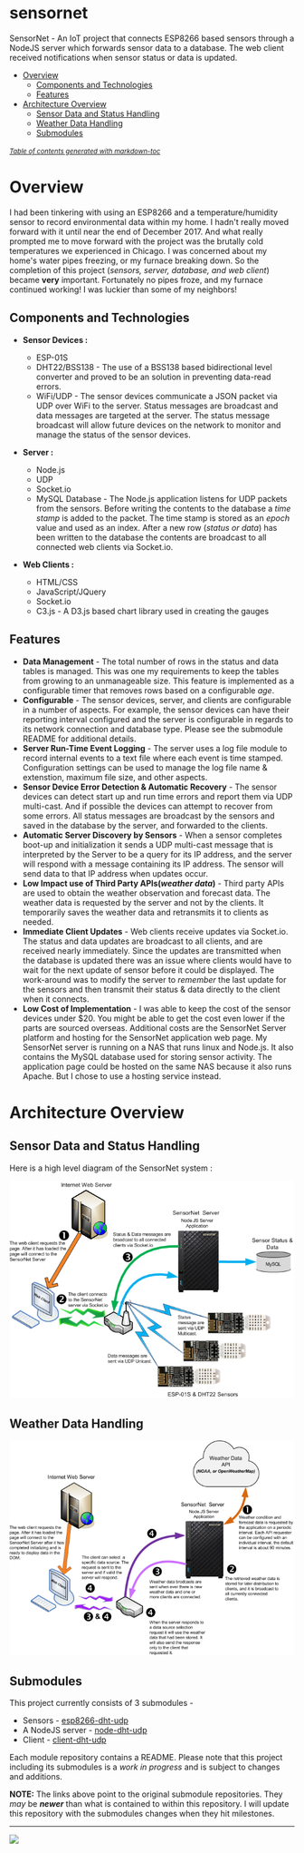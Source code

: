 # sensornet

SensorNet - An IoT project that connects ESP8266 based sensors through a NodeJS server which forwards sensor data to a database. The web client received notifications when sensor status or data is updated.

- [Overview](#overview)
  * [Components and Technologies](#components-and-technologies)
  * [Features](#features)
- [Architecture Overview](#architecture-overview)
  * [Sensor Data and Status Handling](#sensor-data-and-status-handling)
  * [Weather Data Handling](#weather-data-handling)
  * [Submodules](#submodules)

<small><i><a href='http://ecotrust-canada.github.io/markdown-toc/'>Table of contents generated with markdown-toc</a></i></small>

# Overview

I had been tinkering with using an ESP8266 and a temperature/humidity sensor to record environmental data within my home. I hadn't really moved forward with it until near the end of December 2017. And what really prompted me to move forward with the project was the brutally cold temperatures we experienced in Chicago. I was concerned about my home's water pipes freezing, or my furnace breaking down. So the completion of this project (_sensors, server, database, and web client_) became **very** important. Fortunately no pipes froze, and my furnace continued working! I was luckier than some of my neighbors!

## Components and Technologies

*   **Sensor Devices :**
    *   ESP-01S
    *   DHT22/BSS138 - The use of a BSS138 based bidirectional level converter and proved to be an solution in preventing data-read errors.
    *   WiFi/UDP - The sensor devices communicate a JSON packet via UDP over WiFi to the server. Status messages are broadcast and data messages are targeted at the server. The status message broadcast will allow future devices on the network to monitor and manage the status of the sensor devices.

*   **Server :**
    *   Node.js
    *   UDP
    *   Socket.io
    *   MySQL Database - The Node.js application listens for UDP packets from the sensors. Before writing the contents to the database a _time stamp_ is added to the packet. The time stamp is stored as an _epoch_ value and used as an index. After a new row (_status or data_) has been written to the database the contents are broadcast to all connected web clients via Socket.io.

*   **Web Clients :**
    *   HTML/CSS
    *   JavaScript/JQuery
    *   Socket.io
    *   C3.js - A D3.js based chart library used in creating the gauges

## Features

*   **Data Management** - The total number of rows in the status and data tables is managed. This was one my requirements to keep the tables from growing to an unmanageable size. This feature is implemented as a configurable timer that removes rows based on a configurable _age_.
*   **Configurable** - The sensor devices, server, and clients are configurable in a number of aspects. For example, the sensor devices can have their reporting interval configured and the server is configurable in regards to its network connection and database type. Please see the submodule README for additional details.
*   **Server Run-Time Event Logging** - The server uses a log file module to record internal events to a text file where each event is time stamped. Configuration settings can be used to manage the log file name & extenstion, maximum file size, and other aspects.
*   **Sensor Device Error Detection & Automatic Recovery** - The sensor devices can detect start up and run time errors and report them via UDP multi-cast. And if possible the devices can attempt to recover from some errors. All status messages are broadcast by the sensors and saved in the database by the server, and forwarded to the clients.
*   **Automatic Server Discovery by Sensors** - When a sensor completes boot-up and initialization it sends a UDP multi-cast message that is interpreted by the Server to be a query for its IP address, and the server will respond with a message containing its IP address. The sensor will send data to that IP address when updates occur.
*   **Low Impact use of Third Party APIs(_weather data_)** - Third party APIs are used to obtain the weather observation and forecast data. The weather data is requested by the server and not by the clients. It temporarily saves the weather data and retransmits it to clients as needed.
*   **Immediate Client Updates** - Web clients receive updates via Socket.io. The status and data updates are broadcast to all clients, and are received nearly immediately. Since the updates are transmitted when the database is updated there was an issue where clients would have to wait for the next update of sensor before it could be displayed. The work-around was to modify the server to _remember_ the last update for the sensors and then transmit their status & data directly to the client when it connects.
*   **Low Cost of Implementation** - I was able to keep the cost of the sensor devices under $20. You might be able to get the cost even lower if the parts are sourced overseas. Additional costs are the SensorNet Server platform and hosting for the SensorNet application web page. My SensorNet server is running on a NAS that runs linux and Node.js. It also contains the MySQL database used for storing sensor activity. The application page could be hosted on the same NAS because it also runs Apache. But I chose to use a hosting service instead. 

# Architecture Overview

## Sensor Data and Status Handling

Here is a high level diagram of the SensorNet system :

<p align="center">
  <img src="./mdimg/basic-flow-1.png" alt="SensorNet Overview" txt="SensorNet Overview"/>
</p>


## Weather Data Handling

<p align="center">
  <img src="./mdimg/wxdata-flow-1-700x527.png" alt="SensorNet Weather Data Overview" txt="SensorNet Weather Data Overview"/>
</p>

## Submodules

This project currently consists of 3 submodules - 

* Sensors - [esp8266-dht-udp](<https://github.com/jxmot/esp8266-dht-udp>)
* A NodeJS server - [node-dht-udp](<https://github.com/jxmot/node-dht-udp>)
* Client - [client-dht-udp](<https://github.com/jxmot/client-dht-udp>)

Each module repository contains a README. Please note that this project including its submodules is a *work in progress* and is subject to changes and additions.

**NOTE:** The links above point to the original submodule repositories. They *may* be _**newer**_ than what is contained to within this repository. I will update this repository with the submodules changes when they hit milestones.

---
<img src="http://webexperiment.info/extcounter/mdcount.php?id=sensornet">